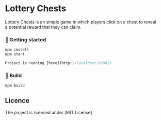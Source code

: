 # Lottery Chests

Lottery Chests is an simple game in which players click on a chest to reveal a potential reward that they can claim.

### 🚀 Getting started
```js
npm install
npm start

Project is running [here](http://localhost:9000/)
```

### :bricks: Build
```js
npm build
```

## Licence
The project is licensed under [MIT License]
